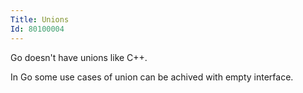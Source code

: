 ```yaml
---
Title: Unions
Id: 80100004
---
```

Go doesn't have unions like C++.

In Go some use cases of union can be achived with empty interface.

<!-- TODO: article on using empty interfaces as unions -->
